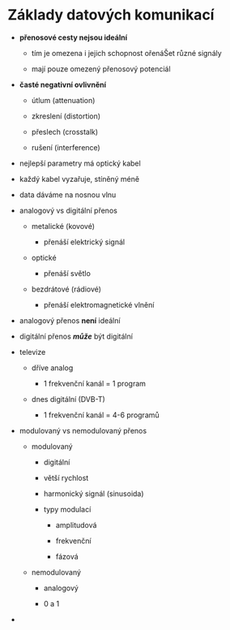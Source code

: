 # Základy datových komunikací

- **přenosové cesty nejsou ideální**
  
  - tím je omezena i jejich schopnost ořenáŠet různé signály
  
  - mají pouze omezený přenosový potenciál

- **časté negativní ovlivnění**
  
  - útlum (attenuation)
  
  - zkreslení (distortion)
  
  - přeslech (crosstalk)
  
  - rušení (interference)

- nejlepší parametry má optický kabel

- každý kabel vyzařuje, stíněný méně

- data dáváme na nosnou vlnu

- analogový vs digitální přenos
  
  - metalické (kovové)
    
    - přenáší elektrický signál
  
  - optické
    
    - přenáší světlo
  
  - bezdrátové (rádiové)
    
    - přenáší elektromagnetické vlnění

- analogový přenos **není** ideální

- digitální přenos ***může*** být digitální

- televize
  
  - dříve analog
    
    - 1 frekvenční kanál = 1 program
  
  - dnes digitální (DVB-T)
    
    - 1 frekvenční kanál = 4-6 programů

- modulovaný vs nemodulovaný přenos
  
  - modulovaný
    
    - digitální
    
    - větší rychlost
    
    - harmonický signál (sinusoida)
    
    - typy modulací
      
      - amplitudová
      
      - frekvenční
      
      - fázová
  
  - nemodulovaný
    
    - analogový
    
    - 0 a 1

- 
